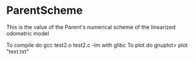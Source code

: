 # ParentScheme
This is the value of the Parent's numerical scheme of the linearized odometric model

To compile do gcc test2.o test2.c -lm with glibc
To plot do gnuplot> plot "text.txt"

